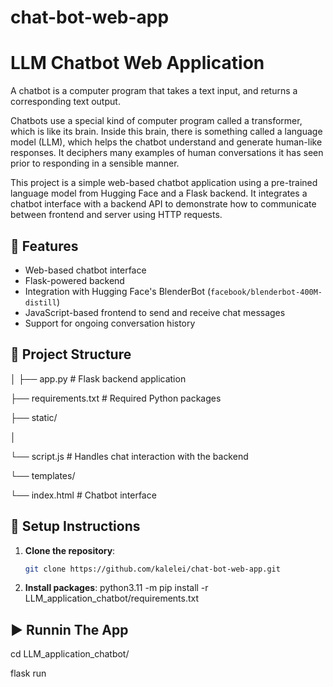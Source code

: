 # chat-bot-web-app

# LLM Chatbot Web Application

A chatbot is a computer program that takes a text input, and returns a corresponding text output.

Chatbots use a special kind of computer program called a transformer, which is like its brain. Inside this brain, there is something called a language model (LLM), which helps the chatbot understand and generate human-like responses. It deciphers many examples of human conversations it has seen prior to responding in a sensible manner.

This project is a simple web-based chatbot application using a pre-trained language model from Hugging Face and a Flask backend. It integrates a chatbot interface with a backend API to demonstrate how to communicate between frontend and server using HTTP requests.

## 🚀 Features

- Web-based chatbot interface
- Flask-powered backend
- Integration with Hugging Face's BlenderBot (`facebook/blenderbot-400M-distill`)
- JavaScript-based frontend to send and receive chat messages
- Support for ongoing conversation history

## 📁 Project Structure

│
├── app.py # Flask backend application

├── requirements.txt # Required Python packages

├── static/

│ 

└── script.js # Handles chat interaction with the backend

└── templates/

└── index.html # Chatbot interface

## 🔧 Setup Instructions

1. **Clone the repository**:
   ```bash
   git clone https://github.com/kalelei/chat-bot-web-app.git

2. **Install packages**:
   python3.11 -m pip install -r LLM_application_chatbot/requirements.txt


## ▶️ Runnin The App
cd LLM_application_chatbot/

flask run
